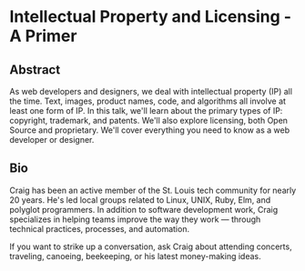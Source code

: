 Intellectual Property and Licensing - A Primer
==============================================

Abstract
--------

As web developers and designers, we deal with intellectual property (IP) all the time.
Text, images, product names, code, and algorithms all involve at least one form of IP.
In this talk, we'll learn about the primary types of IP: copyright, trademark, and patents.
We'll also explore licensing, both Open Source and proprietary.
We'll cover everything you need to know as a web developer or designer.


Bio
---

Craig has been an active member of the St. Louis tech community for nearly 20 years.
He's led local groups related to Linux, UNIX, Ruby, Elm, and polyglot programmers.
In addition to software development work, Craig specializes in helping teams improve the way they work —
through technical practices, processes, and automation.

If you want to strike up a conversation, ask Craig about attending concerts, traveling, canoeing,
beekeeping, or his latest money-making ideas.
